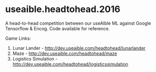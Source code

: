 # useaible.headtohead.2016
A head-to-head competition between our useAIble ML against Google Tensorflow &amp; Encog. Code available for reference.

Game Links:

1. Lunar Lander - http://dev.useaible.com/headtohead/lunarlander
2. Maze - http://dev.useaible.com/headtohead/maze
3. Logistics Simulation - http://dev.useaible.com/headtohead/logisticssimulation

